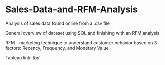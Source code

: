 # Sales-Data-and-RFM-Analysis
Analysis of sales data found online from a .csv file

General overview of dataset using SQL and finishing with an RFM analysis


RFM - marketing technique to understand customer behavior based on 3 factors: Recency, Frequency, and Monetary Value

Tableau link: _tbd_
